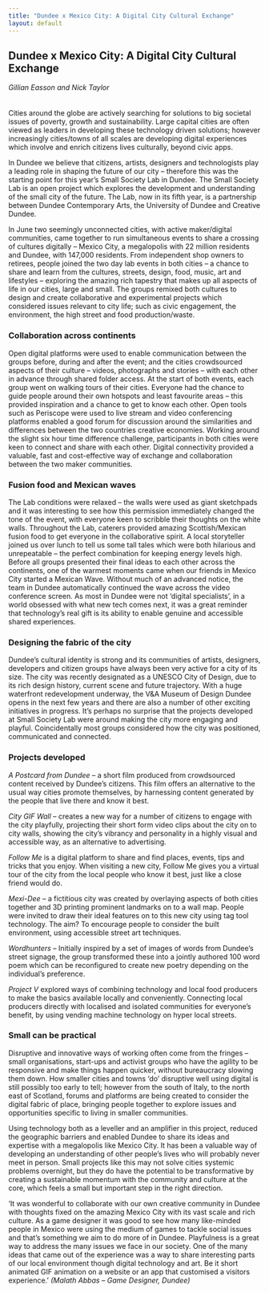 ```yaml
---
title: "Dundee x Mexico City: A Digital City Cultural Exchange"
layout: default
---
```


## Dundee x Mexico City: A Digital City Cultural Exchange
*Gillian Easson and Nick Taylor*
<br />
<br />
<br />
Cities around the globe are actively searching for solutions to big societal issues of poverty, growth and sustainability. Large capital cities are often viewed as leaders in developing these technology driven solutions; however increasingly cities/towns of all scales are developing digital experiences which involve and enrich citizens lives culturally, beyond civic apps.

In Dundee we believe that citizens, artists, designers and technologists play a leading role in shaping the future of our city – therefore this was the starting point for this year’s Small Society Lab in Dundee. The Small Society Lab is an open project which explores the development and understanding of the small city of the future. The Lab, now in its fifth year, is a partnership between Dundee Contemporary Arts, the University of Dundee and Creative Dundee.

In June two seemingly unconnected cities, with active maker/digital communities, came together to run simultaneous events to share a crossing of cultures digitally – Mexico City, a megalopolis with 22 million residents and Dundee, with 147,000 residents. From independent shop owners to retirees, people joined the two day lab events in both cities – a chance to share and learn from the cultures, streets, design, food, music, art and lifestyles – exploring the amazing rich tapestry that makes up all aspects of life in our cities, large and small. The groups remixed both cultures to design and create collaborative and experimental projects which considered issues relevant to city life; such as civic engagement, the environment, the high street and food production/waste.

### Collaboration across continents
Open digital platforms were used to enable communication between the groups before, during and after the event; and the cities crowdsourced aspects of their culture – videos, photographs and stories – with each other in advance through shared folder access. At the start of both events, each group went on walking tours of their cities. Everyone had the chance to guide people around their own hotspots and least favourite areas – this provided inspiration and a chance to get to know each other. Open tools such as Periscope were used to live stream and video conferencing platforms enabled a good forum for discussion around the similarities and differences between the two countries creative economies. Working around the slight six hour time difference challenge, participants in both cities were keen to connect and share with each other. Digital connectivity provided a valuable, fast and cost-effective way of exchange and collaboration between the two maker communities.

### Fusion food and Mexican waves
The Lab conditions were relaxed – the walls were used as giant sketchpads and it was interesting to see how this permission immediately changed the tone of the event, with everyone keen to scribble their thoughts on the white walls. Throughout the Lab, caterers provided amazing Scottish/Mexican fusion food to get everyone in the collaborative spirit. A local storyteller joined us over lunch to tell us some tall tales which were both hilarious and unrepeatable – the perfect combination for keeping energy levels high. Before all groups presented their final ideas to each other across the continents, one of the warmest moments came when our friends in Mexico City started a Mexican Wave. Without much of an advanced notice, the team in Dundee automatically continued the wave across the video conference screen. As most in Dundee were not ‘digital specialists’, in a world obsessed with what new tech comes next, it was a great reminder that technology’s real gift is its ability to enable genuine and accessible shared experiences.

### Designing the fabric of the city
Dundee’s cultural identity is strong and its communities of artists, designers, developers and citizen groups have always been very active for a city of its size. The city was recently designated as a UNESCO City of Design, due to its rich design history, current scene and future trajectory. With a huge waterfront redevelopment underway, the V&A Museum of Design Dundee opens in the next few years and there are also a number of other exciting initiatives in progress. It’s perhaps no surprise that the projects developed at Small Society Lab were around making the city more engaging and playful. Coincidentally most groups considered how the city was positioned, communicated and connected.

### Projects developed
*A Postcard from Dundee* – a short film produced from crowdsourced content received by Dundee’s citizens. This film offers an alternative to the usual way cities promote themselves, by harnessing content generated by the people that live there and know it best.

*City GIF Wall* – creates a new way for a number of citizens to engage with the city playfully, projecting their short form video clips about the city on to city walls, showing the city’s vibrancy and personality in a highly visual and accessible way, as an alternative to advertising.

*Follow Me* is a digital platform to share and find places, events, tips and tricks that you enjoy. When visiting a new city, Follow Me gives you a virtual tour of the city from the local people who know it best, just like a close friend would do.

*Mexi-Dee* – a fictitious city was created by overlaying aspects of both cities together and 3D printing prominent landmarks on to a wall map. People were invited to draw their ideal features on to this new city using tag tool technology. The aim? To encourage people to consider the built environment, using accessible street art techniques.

*Wordhunters* – Initially inspired by a set of images of words from Dundee’s street signage, the group transformed these into a jointly authored 100 word poem which can be reconfigured to create new poetry depending on the individual’s preference.

*Project V* explored ways of combining technology and local food producers to make the basics available locally and conveniently. Connecting local producers directly with localised and isolated communities for everyone’s benefit, by using vending machine technology on hyper local streets.

### Small can be practical
Disruptive and innovative ways of working often come from the fringes – small organisations, start-ups and activist groups who have the agility to be responsive and make things happen quicker, without bureaucracy slowing them down. How smaller cities and towns ‘do’ disruptive well using digital is still possibly too early to tell; however from the south of Italy, to the north east of Scotland, forums and platforms are being created to consider the digital fabric of place, bringing people together to explore issues and opportunities specific to living in smaller communities.

Using technology both as a leveller and an amplifier in this project, reduced the geographic barriers and enabled Dundee to share its ideas and expertise with a megalopolis like Mexico City. It has been a valuable way of developing an understanding of other people’s lives who will probably never meet in person. Small projects like this may not solve cities systemic problems overnight, but they do have the potential to be transformative by creating a sustainable momentum with the community and culture at the core, which feels a small but important step in the right direction.

‘It was wonderful to collaborate with our own creative community in Dundee with thoughts fixed on the amazing Mexico City with its vast scale and rich culture. As a game designer it was good to see how many like-minded people in Mexico were using the medium of games to tackle social issues and that’s something we aim to do more of in Dundee. Playfulness is a great way to address the many issues we face in our society. One of the many ideas that came out of the experience was a way to share interesting parts of our local environment though digital technology and art. Be it short animated GIF animation on a website or an app that customised a visitors experience.’
*(Malath Abbas – Game Designer, Dundee)*
